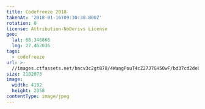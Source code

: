 ```yaml
---
title: Codefreeze 2018
takenAt: '2018-01-16T09:30:38.000Z'
rotation: 0
license: Attribution-NoDerivs License
geo:
  lat: 68.346866
  lng: 27.462036
tags:
  - codefreeze
url: >-
  //images.ctfassets.net/bncv3c2gt878/4WangPouT4cZ27J7GH5OwF/bd37cd2deb91950ac572705d2e6079c7/codefreeze-2018_39770013892_o
size: 2182073
image:
  width: 4192
  height: 2358
contentType: image/jpeg
---
```



